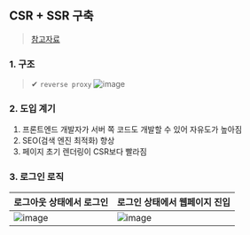 ## CSR + SSR 구축
> [참고자료](https://tecoble.techcourse.co.kr/post/2021-09-10-ssr/)
### 1. 구조
> ✔ `reverse proxy`
![image](https://user-images.githubusercontent.com/61215550/178672047-1aa99bc6-685b-459a-895c-155b6cd2b21f.png)

### 2. 도입 계기
1. 프론트엔드 개발자가 서버 쪽 코드도 개발할 수 있어 자유도가 높아짐
2. SEO(검색 엔진 최적화) 향상
3. 페이지 초기 렌더링이 CSR보다 빨라짐

### 3. 로그인 로직
|로그아웃 상태에서 로그인|로그인 상태에서 웹페이지 진입|
|-----------------------|-----------------------------|
|![image](https://user-images.githubusercontent.com/61215550/178673183-bc3b97fb-77eb-4802-b700-f6f1402e7de8.png)|![image](https://user-images.githubusercontent.com/61215550/178673218-ac2ec0b8-e990-4700-9e9f-ea0d9ab0ef0a.png)|

